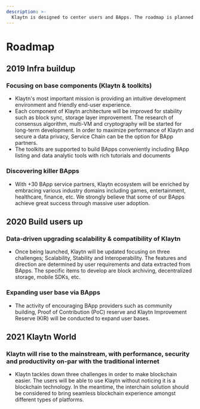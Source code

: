 ```yaml
---
description: >-
  Klaytn is designed to center users and BApps. The roadmap is planned to realize it step by step as below.
---
```


# Roadmap

## 2019 Infra buildup

### Focusing on base components \(Klaytn & toolkits\)

* Klaytn's most important mission is providing an intuitive development environment and friendly end-user experience.
* Each component of Klaytn architecture will be improved for stability such as block sync, storage layer improvement. The research of consensus algorithm, multi-VM and cryptography will be started for long-term development. In order to maximize performance of Klaytn and secure a data privacy, Service Chain can be the option for BApp partners.
* The toolkits are supported to build BApps conveniently including BApp listing and data analytic tools with rich tutorials and documents

### Discovering killer BApps

* With +30 BApp service partners, Klaytn ecosystem will be enriched by embracing various industry domains including games, entertainment, healthcare, finance, etc. We strongly believe that some of our BApps achieve great success through massive user adoption.

## 2020 Build users up

### Data-driven upgrading scalability & compatibility of Klaytn

* Once being launched, Klaytn will be updated focusing on three challenges; Scalability, Stability and Interoperability. The features and direction are determined by user requirements and data extracted from BApps. The specific items to develop are block archiving, decentralized storage, mobile SDKs, etc.

### Expanding user base via BApps

* The activity of encouraging BApp providers such as community building, Proof of Contribution \(PoC\) reserve and Klaytn Improvement Reserve \(KIR\) will be conducted to expand user bases.

## 2021 Klaytn World

### Klaytn will rise to the mainstream, with performance, security and productivity on-par with the traditional internet

* Klaytn tackles down three challenges in order to make blockchain easier. The users will be able to use Klaytn without noticing it is a blockchain technology. In the meantime, the interchain solution should be considered to bring seamless blockchain experience amongst different types of platforms.